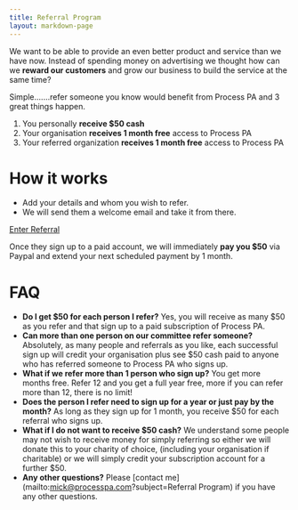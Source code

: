 ```yaml
---
title: Referral Program
layout: markdown-page
---
```

We want to be able to provide an even better product and service than we have now. Instead of spending money on advertising we thought how can we **reward our customers** and grow our business to build the service at the same time?

Simple.......refer someone you know would benefit from Process PA and 3 great things happen.

1. ​You personally **receive $50 cash**
2. Your organisation **receives 1 month free** access to Process PA
3. Your referred organization **receives 1 month free** access to Process PA

# How it works​
* ​Add your details and whom you wish to refer.
* We will send them a welcome email and take it from there.

<a href="https://forms.office.com/Pages/ResponsePage.aspx?id=Acwy0OOfh0W-WqWimKIn6YuW2Rq80r9DsoNkcBhUItNUMUhMQTE2U0VGVUJSS0RVTktHVTcxQUdGNy4u" target="_blank" class="btn btn-lg btn-primary">Enter Referral</a>

Once they sign up to a paid account, we will immediately **pay you $50** via Paypal and extend your next scheduled payment by 1 month.

# FAQ

* **Do I get $50 for each person I refer?** Yes, you will receive as many $50 as you refer and that sign up to a paid subscription of Process PA.
* **Can more than one person on our committee refer someone?** Absolutely, as many people and referrals as you like, each successful sign up will credit your organisation plus see $50 cash paid to anyone who has referred someone to Process PA who signs up.
* **What if we refer more than 1 person who sign up?** You get more months free. Refer 12 and you get a full year free, more if you can refer more than 12, there is no limit!
* **Does the person I refer need to sign up for a year or just pay by the month?** As long as they sign up for 1 month, you receive $50 for each referral who signs up.
* **What if I do not want to receive $50 cash?** ​We understand some people may not wish to receive money for simply referring so either we will donate this to your charity of choice, (including your organisation if charitable) or we will simply credit your subscription account for a further $50. 
* **Any other questions?** Please [contact me](mailto:mick@processpa.com?subject=Referral Program) if you have any other questions.